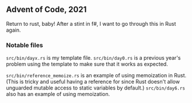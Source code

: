 ## Advent of Code, 2021

Return to rust, baby! After a stint in f#, I want to go through this in Rust again.

### Notable files

`src/bin/dayx.rs` is my template file.
`src/bin/day0.rs` is a previous year's problem using the template
to make sure that it works as expected.

`src/bin/reference_memoize.rs` is an example of using memoization in Rust.
(This is tricky and useful having a reference for since Rust doesn't allow unguarded mutable
access to static variables by default.)
`src/bin/day6.rs` also has an example of using memoization.
